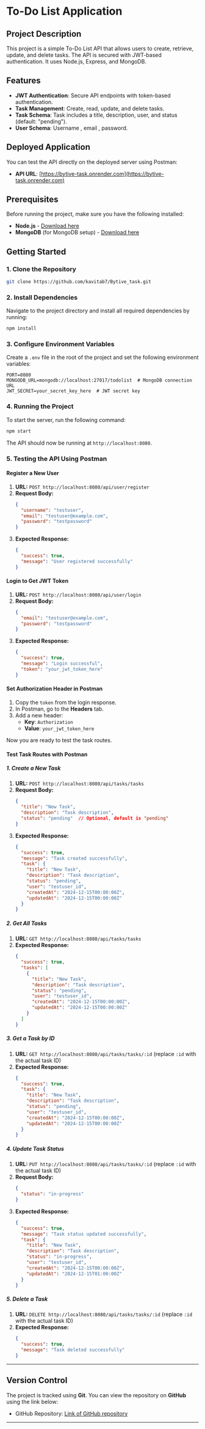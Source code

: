 # To-Do List Application

## Project Description
This project is a simple To-Do List API that allows users to create, retrieve, update, and delete tasks. The API is secured with JWT-based authentication. It uses Node.js, Express, and MongoDB.

## Features
- **JWT Authentication**: Secure API endpoints with token-based authentication.
- **Task Management**: Create, read, update, and delete tasks.
- **Task Schema**: Task includes a title, description, user, and status (default: "pending").
- **User Schema**: Username , email , password.

## Deployed Application

You can test the API directly on the deployed server using Postman:

- **API URL**: [https://bytive-task.onrender.com](https://bytive-task.onrender.com)

## Prerequisites
Before running the project, make sure you have the following installed:
- **Node.js**  - [Download here](https://nodejs.org/)
- **MongoDB** (for MongoDB setup) - [Download here](https://www.mongodb.com/try/download/community)

## Getting Started

### 1. Clone the Repository
```bash
git clone https://github.com/kavitab7/Bytive_task.git
```

### 2. Install Dependencies
Navigate to the project directory and install all required dependencies by running:
```bash
npm install
```

### 3. Configure Environment Variables
Create a `.env` file in the root of the project and set the following environment variables:

```
PORT=8080
MONGODB_URL=mongodb://localhost:27017/todolist  # MongoDB connection URL
JWT_SECRET=your_secret_key_here  # JWT secret key
```

### 4. Running the Project
To start the server, run the following command:
```bash
npm start
```

The API should now be running at `http://localhost:8080`.

### 5. Testing the API Using Postman

#### Register a New User
1. **URL:** `POST http://localhost:8080/api/user/register`
2. **Request Body:**
   ```json
   {
     "username": "testuser",
     "email": "testuser@example.com",
     "password": "testpassword"
   }
   ```
3. **Expected Response:**
   ```json
   {
     "success": true,
     "message": "User registered successfully"
   }
   ```

#### Login to Get JWT Token
1. **URL:** `POST http://localhost:8080/api/user/login`
2. **Request Body:**
   ```json
   {
     "email": "testuser@example.com",
     "password": "testpassword"
   }
   ```
3. **Expected Response:**
   ```json
   {
     "success": true,
     "message": "Login successful",
     "token": "your_jwt_token_here"
   }
   ```

#### Set Authorization Header in Postman
1. Copy the `token` from the login response.
2. In Postman, go to the **Headers** tab.
3. Add a new header:
   - **Key**: `Authorization`
   - **Value**: `your_jwt_token_here`
   
Now you are ready to test the task routes.

#### Test Task Routes with Postman

##### 1. Create a New Task
1. **URL:** `POST http://localhost:8080/api/tasks/tasks`
2. **Request Body:**
   ```json
   {
     "title": "New Task",
     "description": "Task description",
     "status": "pending"  // Optional, default is "pending"
   }
   ```
3. **Expected Response:**
   ```json
   {
     "success": true,
     "message": "Task created successfully",
     "task": {
       "title": "New Task",
       "description": "Task description",
       "status": "pending",
       "user": "testuser_id",
       "createdAt": "2024-12-15T00:00:00Z",
       "updatedAt": "2024-12-15T00:00:00Z"
     }
   }
   ```

##### 2. Get All Tasks
1. **URL:** `GET http://localhost:8080/api/tasks/tasks`
2. **Expected Response:**
   ```json
   {
     "success": true,
     "tasks": [
       {
         "title": "New Task",
         "description": "Task description",
         "status": "pending",
         "user": "testuser_id",
         "createdAt": "2024-12-15T00:00:00Z",
         "updatedAt": "2024-12-15T00:00:00Z"
       }
     ]
   }
   ```

##### 3. Get a Task by ID
1. **URL:** `GET http://localhost:8080/api/tasks/tasks/:id`  (replace `:id` with the actual task ID)
2. **Expected Response:**
   ```json
   {
     "success": true,
     "task": {
       "title": "New Task",
       "description": "Task description",
       "status": "pending",
       "user": "testuser_id",
       "createdAt": "2024-12-15T00:00:00Z",
       "updatedAt": "2024-12-15T00:00:00Z"
     }
   }
   ```

##### 4. Update Task Status
1. **URL:** `PUT http://localhost:8080/api/tasks/tasks/:id` (replace `:id` with the actual task ID)
2. **Request Body:**
   ```json
   {
     "status": "in-progress"
   }
   ```
3. **Expected Response:**
   ```json
   {
     "success": true,
     "message": "Task status updated successfully",
     "task": {
       "title": "New Task",
       "description": "Task description",
       "status": "in-progress",
       "user": "testuser_id",
       "createdAt": "2024-12-15T00:00:00Z",
       "updatedAt": "2024-12-15T01:00:00Z"
     }
   }
   ```

##### 5. Delete a Task
1. **URL:** `DELETE http://localhost:8080/api/tasks/tasks/:id` (replace `:id` with the actual task ID)
2. **Expected Response:**
   ```json
   {
     "success": true,
     "message": "Task deleted successfully"
   }
   ```

---

## Version Control
The project is tracked using **Git**. You can view the repository on **GitHub** using the link below:

- GitHub Repository: [Link of GitHub repository](https://github.com/kavitab7/Bytive_task)

---

